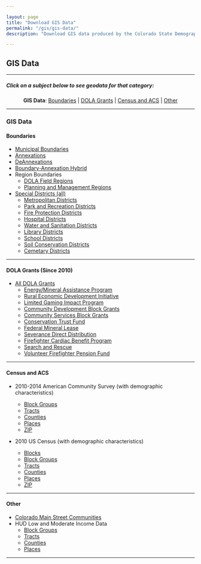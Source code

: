 ```yaml
---

layout: page
title: "Download GIS Data"
permalink: "/gis/gis-data/"
description: "Download GIS data produced by the Colorado State Demography Office, and the Department of Local Affairs"

---
```


## GIS Data

- - -

##### Click on a subject below to see geodata for that category:

<div style="text-align: center;" markdown="1">

**GIS Data**:  [Boundaries](#boundaries) \| [DOLA Grants](#dola-grants-since-2010) \| [Census and ACS](#census-and-acs) \| [Other](#other)

</div>

-----

### GIS Data

#### Boundaries

- [Municipal Boundaries](https://console.cloud.google.com/m/cloudstorage/b/co-publicdata/o/MuniBounds.zip)
- [Annexations](https://console.cloud.google.com/m/cloudstorage/b/co-publicdata/o/Annexations.zip)
- [DeAnnexations](https://console.cloud.google.com/m/cloudstorage/b/co-publicdata/o/DeAnnexations.zip)
- [Boundary-Annexation Hybrid](https://console.cloud.google.com/m/cloudstorage/b/co-publicdata/o/Web_Annexations.zip)
- Region Boundaries
  - [DOLA Field Regions](https://console.cloud.google.com/m/cloudstorage/b/co-publicdata/o/Field_Regions.zip)
  - [Planning and Management Regions](https://console.cloud.google.com/m/cloudstorage/b/co-publicdata/o/Planning_Regions.zip)
- [Special Districts (all)](https://console.cloud.google.com/m/cloudstorage/b/co-publicdata/o/dlall.zip)
  - [Metropolitan Districts](https://console.cloud.google.com/m/cloudstorage/b/co-publicdata/o/dlmetro.zip)
  - [Park and Recreation Districts](https://console.cloud.google.com/m/cloudstorage/b/co-publicdata/o/dlpark.zip)
  - [Fire Protection Districts](https://console.cloud.google.com/m/cloudstorage/b/co-publicdata/o/dlfire.zip)
  - [Hospital Districts](https://console.cloud.google.com/m/cloudstorage/b/co-publicdata/o/dlhospital.zip)
  - [Water and Sanitation Districts](https://console.cloud.google.com/m/cloudstorage/b/co-publicdata/o/dlwatersan.zip)
  - [Library Districts](https://console.cloud.google.com/m/cloudstorage/b/co-publicdata/o/dllibrary.zip)
  - [School Districts](https://console.cloud.google.com/m/cloudstorage/b/co-publicdata/o/dlschool.zip)
  - [Soil Conservation Districts](https://console.cloud.google.com/m/cloudstorage/b/co-publicdata/o/dlsoil.zip)
  - [Cemetary Districts](https://console.cloud.google.com/m/cloudstorage/b/co-publicdata/o/dlcemetary.zip)

----

#### DOLA Grants (Since 2010)

- [All DOLA Grants]()
  - [Energy/Mineral Assistance Program]()
  - [Rural Economic Development Initiative]()
  - [Limited Gaming Impact Program]()
  - [Community Development Block Grants]()
  - [Community Services Block Grants]()
  - [Conservation Trust Fund]()
  - [Federal Mineral Lease]()
  - [Severance Direct Distribution]()
  - [Firefighter Cardiac Benefit Program]()
  - [Search and Rescue]()
  - [Volunteer Firefighter Pension Fund]()
  
----

#### Census and ACS

- 2010-2014 American Community Survey (with demographic characteristics)
  - [Block Groups](https://console.cloud.google.com/m/cloudstorage/b/co-publicdata/o/ACS1014_bg.zip)
  - [Tracts](https://console.cloud.google.com/m/cloudstorage/b/co-publicdata/o/ACS1014_tract.zip)
  - [Counties](https://console.cloud.google.com/m/cloudstorage/b/co-publicdata/o/ACS1014_county.zip)
  - [Places](https://console.cloud.google.com/m/cloudstorage/b/co-publicdata/o/ACS1014_place.zip)
  - [ZIP](https://console.cloud.google.com/m/cloudstorage/b/co-publicdata/o/ACS1014_zcta.zip)

- 2010 US Census (with demographic characteristics)
  - [Blocks](https://console.cloud.google.com/m/cloudstorage/b/co-publicdata/o/Census%20Blocks%202010.zip)
  - [Block Groups](https://console.cloud.google.com/m/cloudstorage/b/co-publicdata/o/Census%20Block%20Groups%202010.zip)
  - [Tracts](https://console.cloud.google.com/m/cloudstorage/b/co-publicdata/o/Census%20Tracts%202010.zip)
  - [Counties](https://console.cloud.google.com/m/cloudstorage/b/co-publicdata/o/Census%20Counties%202010.zip)
  - [Places](https://console.cloud.google.com/m/cloudstorage/b/co-publicdata/o/Census%20Places%202010.zip)
  - [ZIP](https://console.cloud.google.com/m/cloudstorage/b/co-publicdata/o/Census%20Zipcodes%202010.zip)

----

#### Other

- [Colorado Main Street Communities](https://console.cloud.google.com/m/cloudstorage/b/co-publicdata/o/CO_Main_Street.zip)
- HUD Low and Moderate Income Data
  - [Block Groups](https://console.cloud.google.com/m/cloudstorage/b/co-publicdata/o/lm_bg.zip)
  - [Tracts](https://console.cloud.google.com/m/cloudstorage/b/co-publicdata/o/lm_tr.zip)
  - [Counties](https://console.cloud.google.com/m/cloudstorage/b/co-publicdata/o/lm_cnty.zip)
  - [Places](https://console.cloud.google.com/m/cloudstorage/b/co-publicdata/o/lm_pl.zip)

----

